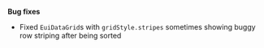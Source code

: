 **Bug fixes**

- Fixed `EuiDataGrid`s with `gridStyle.stripes` sometimes showing buggy row striping after being sorted
